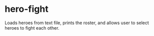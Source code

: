 # hero-fight
Loads heroes from text file, prints the roster, and allows user to select heroes to fight each other.
